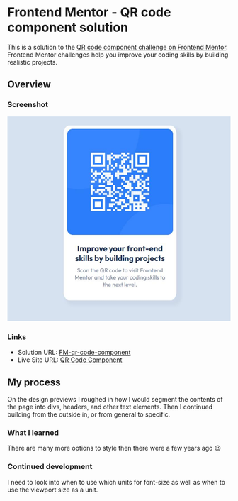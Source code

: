 # Frontend Mentor - QR code component solution

This is a solution to the [QR code component challenge on Frontend Mentor](https://www.frontendmentor.io/challenges/qr-code-component-iux_sIO_H). Frontend Mentor challenges help you improve your coding skills by building realistic projects. 

## Overview

### Screenshot

![screenshot](./screenshot.jpeg)

### Links
- Solution URL: [FM-qr-code-component](../1-qr-code-component/)
- Live Site URL: [QR Code Component](https://jmb-oddbook.github.io/FM-qr-code-component)

## My process
On the design previews I roughed in how I would segment the contents of the page into divs, headers, and other text elements. Then I continued building from the outside in, or from general to specific.

### What I learned
There are many more options to style then there were a few years ago :wink:

### Continued development
I need to look into when to use which units for font-size as well as when to use the viewport size as a unit.
